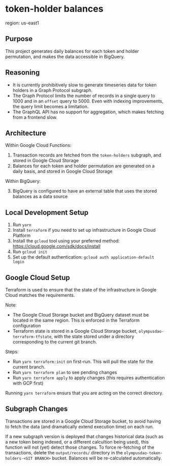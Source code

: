 # token-holder balances

region: us-east1

## Purpose

This project generates daily balances for each token and holder permutation, and makes the data accessible in BigQuery.

## Reasoning

- It is currently prohibitively slow to generate timeseries data for token holders in a Graph Protocol subgraph.
- The Graph Protocol limits the number of records in a single query to 1000 and in an `offset` query to 5000. Even with indexing improvements, the query limit becomes a limitation.
- The GraphQL API has no support for aggregation, which makes fetching from a frontend slow.

## Architecture

Within Google Cloud Functions:
1. Transaction records are fetched from the `token-holders` subgraph, and stored in Google Cloud Storage
2. Balances for each token and holder permutation are generated on a daily basis, and stored in Google Cloud Storage

Within BigQuery:

3. BigQuery is configured to have an external table that uses the stored balances as a data source

## Local Development Setup

1. Run `yarn`
2. Install `terraform` if you need to set up infrastructure in Google Cloud Platform
3. Install the `gcloud` tool using your preferred method: https://cloud.google.com/sdk/docs/install
4. Run `gcloud init`
5. Set up the default authentication: `gcloud auth application-default login`

## Google Cloud Setup

Terraform is used to ensure that the state of the infrastructure in Google Cloud matches the requirements.

Note:

- The Google Cloud Storage bucket and BigQuery dataset must be located in the same region. This is enforced in the Terraform configuration
- Terraform state is stored in a Google Cloud Storage bucket, `olympusdao-terraform-tfstate`, with the state stored under a directory corresponding to the current git branch. 

Steps:

- Run `yarn terraform:init` on first-run. This will pull the state for the current branch.
- Run `yarn terraform plan` to see pending changes
- Run `yarn terraform apply` to apply changes (this requires authentication with GCP first)

Running `yarn terraform` ensurs that you are acting on the correct directory.

## Subgraph Changes

Transactions are stored in a Google Cloud Storage bucket, to avoid having to fetch the data (and dramatically extend execution time) on each run.

If a new subgraph version is deployed that changes historical data (such as a new token being indexed, or a different calcultion being used), this function will not (yet) detect those changes. To force re-fetching of the transactions, delete the `output/records/` directory in the `olympusdao-token-holders-<GIT BRANCH>` bucket. Balances will be re-calculated automatically.
